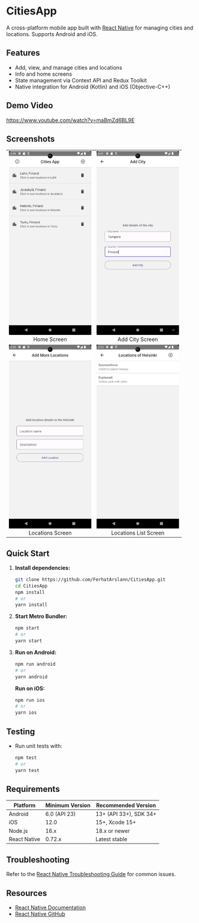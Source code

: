 
# CitiesApp

A cross-platform mobile app built with [React Native](https://reactnative.dev) for managing cities and locations. Supports Android and iOS.

## Features
- Add, view, and manage cities and locations
- Info and home screens
- State management via Context API and Redux Toolkit
- Native integration for Android (Kotlin) and iOS (Objective-C++)

## Demo Video
https://www.youtube.com/watch?v=maBmZd6BL9E

## Screenshots
<table>
   <tr>
      <td align="center">
         <img src="docs/images/home.png" alt="Home Screen" width="220"/><br>Home Screen
      </td>
      <td align="center">
         <img src="docs/images/add_city.png" alt="Add City Screen" width="220"/><br>Add City Screen
      </td>
   </tr>
   <tr>
      <td align="center">
         <img src="docs/images/locations.png" alt="Locations Screen" width="220"/><br>Locations Screen
      </td>
      <td align="center">
         <img src="docs/images/locations_list.png" alt="Locations List Screen" width="220"/><br>Locations List Screen
      </td>
   </tr>
</table>

## Quick Start
1. **Install dependencies:**
   ```bash
   git clone https://github.com/FerhatArslann/CitiesApp.git
   cd CitiesApp
   npm install
   # or
   yarn install
   ```
2. **Start Metro Bundler:**
   ```bash
   npm start
   # or
   yarn start
   ```
3. **Run on Android:**
   ```bash
   npm run android
   # or
   yarn android
   ```
   **Run on iOS:**
   ```bash
   npm run ios
   # or
   yarn ios
   ```

## Testing
- Run unit tests with:
  ```bash
  npm test
  # or
  yarn test
  ```

## Requirements
| Platform      | Minimum Version | Recommended Version         |
|--------------|-----------------|----------------------------|
| Android      | 6.0 (API 23)    | 13+ (API 33+), SDK 34+      |
| iOS          | 12.0            | 15+, Xcode 15+              |
| Node.js      | 16.x            | 18.x or newer               |
| React Native | 0.72.x          | Latest stable               |

## Troubleshooting
Refer to the [React Native Troubleshooting Guide](https://reactnative.dev/docs/troubleshooting) for common issues.

## Resources
- [React Native Documentation](https://reactnative.dev/docs/getting-started)
- [React Native GitHub](https://github.com/facebook/react-native)

